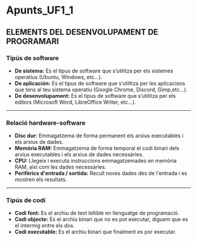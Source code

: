 # **Apunts_UF1_1**

## **ELEMENTS DEL DESENVOLUPAMENT DE PROGRAMARI**

### **Tipús de software**

* **De sistema:** Es el tipus de software que s’utilitza per els sistemes operatius (Ubuntu, Windows, etc...).
* **De aplicación:** Es el tipus de software que s’utilitza per les aplicacions que tens al teu sistema operatiu (Google Chrome, Discord, Gimp,etc...).
* **De desenvolupament:** Es el tipus de software que s’utilitza per els editors (Microsoft Word, LibreOffice Writer, etc...).
----------------------

### **Relació hardware-software**

* **Disc dur:** Emmagatzema de forma permanent els arxius executables i els arxius de dades.
* **Memòria RAM:** Emmagatzema de forma temporal el codi binari dels arxius executables i els arxius de dades necessàries.
* **CPU:** Llegeix i executa instruccions emmagatzemades en memòria RAM, així com les dades necessàries.
* **Perifèrics d'entrada / sortida:** Recull noves dades des de l'entrada i es mostren els resultats.
--------------------------

### **Tipús de codi**

* **Codi font:** Es el archiu de text lellible en llenguatge de programació.
* **Codi objecte:** Es el archiu binari que no es pot executar, diguem que es el intermig entre els dos.
* **Codi executable:** Es el archiu binari que finalment es por executar.
